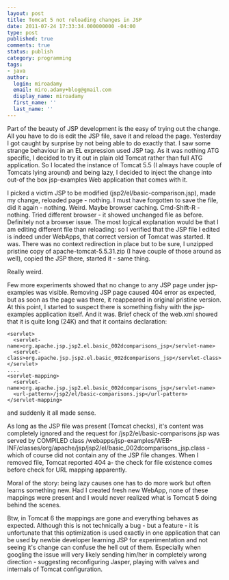 ```yaml
---
layout: post
title: Tomcat 5 not reloading changes in JSP
date: 2011-07-24 17:33:34.000000000 -04:00
type: post
published: true
comments: true
status: publish
category: programming
tags:
- java
author:
  login: miroadamy
  email: miro.adamy+blog@gmail.com
  display_name: miroadamy
  first_name: ''
  last_name: ''
---
```

Part of the beauty of JSP development is the easy of trying out the change. All you have to do is edit the JSP file, save it and reload the page. Yesterday I got caught by surprise by not being able to do exactly that.
I saw some strange behaviour in an EL expression used JSP tag. As it was nothing ATG specific, I decided to try it out in plain old Tomcat rather than full ATG application. So I located the instance of Tomcat 5.5 (I always have couple of Tomcats lying around) and being lazy, I decided to inject the change into out-of the box jsp-examples Web application that comes with it.

I picked a victim JSP to be modified (jsp2/el/basic-comparison.jsp), made my change, reloaded page - nothing. I must have forgotten to save the file, did it again - nothing. Weird. Maybe browser caching. Cmd-Shift-R - nothing. Tried different browser - it showed unchanged file as before. Definitely not a browser issue.
The most logical explanation would be that I am editing different file than reloading: so I verified that the JSP file I edited is indeed under WebApps, that correct version of Tomcat was started. It was. There was no context redirection in place but to be sure, I unzipped pristine copy of apache-tomcat-5.5.31.zip (I have couple of those around as well), copied the JSP there, started it - same thing.

Really weird.

Few more experiments showed that no change to any JSP page under jsp-examples was visible. Removing JSP page caused 404 error as expected, but as soon as the page was there, it reappeared in original pristine version.
At this point, I started to suspect there is something fishy with the jsp-examples application itself. And it was. Brief check of the web.xml showed that it is quite long (24K) and that it contains declaration:

```
<servlet>
  <servlet-name>org.apache.jsp.jsp2.el.basic_002dcomparisons_jsp</servlet-name>
  <servlet-class>org.apache.jsp.jsp2.el.basic_002dcomparisons_jsp</servlet-class>
</servlet>
....
<servlet-mapping>
  <servlet-name>org.apache.jsp.jsp2.el.basic_002dcomparisons_jsp</servlet-name>
  <url-pattern>/jsp2/el/basic-comparisons.jsp</url-pattern>
</servlet-mapping>
```

and suddenly it all made sense.

As long as the JSP file was present (Tomcat checks), it's content was completely ignored and the request for /jsp2/el/basic-comparisons.jsp was served by COMPILED class /webapps/jsp-examples/WEB-INF/classes/org/apache/jsp/jsp2/el/basic_002dcomparisons_jsp.class - which of course did not contain any of the JSP file changes. When I removed file, Tomcat reported 404 a- the check for file existence comes before check for URL mapping apparently.

Moral of the story: being lazy causes one has to do more work but often learns something new. Had I created fresh new WebApp, none of these mappings were present and I would never realized what is Tomcat 5 doing behind the scenes.

Btw, in Tomcat 6 the mappings are gone and everything behaves as expected.
Although this is not technically a bug - but a feature - it is unfortunate that this optimization is used exactly in one application that can be used by newbie developer learning JSP for experimentation and not seeing it's change can confuse the hell out of them. Especially when googling the issue will very likely sending him/her in completely wrong direction - suggesting reconfiguring Jasper, playing with valves and internals of Tomcat configuration.
